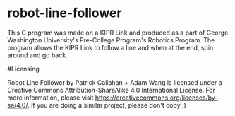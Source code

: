 # robot-line-follower


This C program was made on a KIPR Link and produced as a part of George Washington University's Pre-College Program's Robotics Program.
The program allows the KIPR Link to follow a line and when at the end, spin around and go back.

#Licensing

Robot Line Follower by Patrick Callahan + Adam Wang is licensed under a Creative Commons Attribution-ShareAlike 4.0 International License.
For more information, please visit https://creativecommons.org/licenses/by-sa/4.0/.
If you are doing a similar project, please don't copy :)
